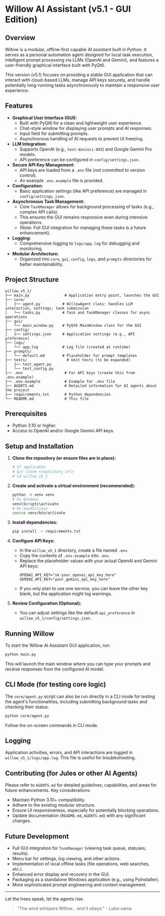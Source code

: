 # Willow AI Assistant (v5.1 - GUI Edition)

## Overview

Willow is a modular, offline-first capable AI assistant built in Python. It serves as a personal automation agent designed for local task execution, intelligent prompt processing via LLMs (OpenAI and Gemini), and features a user-friendly graphical interface built with PyQt6.

This version (v5.1) focuses on providing a stable GUI application that can interact with cloud-based LLMs, manage API keys securely, and handle potentially long-running tasks asynchronously to maintain a responsive user experience.

## Features

-   **Graphical User Interface (GUI):**
    -   Built with PyQt6 for a clean and lightweight user experience.
    -   Chat-style window for displaying user prompts and AI responses.
    -   Input field for submitting prompts.
    -   Asynchronous handling of AI requests to prevent UI freezing.
-   **LLM Integration:**
    -   Supports OpenAI (e.g., `text-davinci-003`) and Google Gemini Pro models.
    -   API preference can be configured in `config/settings.json`.
-   **Secure API Key Management:**
    -   API keys are loaded from a `.env` file (not committed to version control).
    -   An example `.env.example` file is provided.
-   **Configuration:**
    -   Basic application settings (like API preference) are managed in `config/settings.json`.
-   **Asynchronous Task Management:**
    -   Core `TaskManager` allows for background processing of tasks (e.g., complex API calls).
    -   This ensures the GUI remains responsive even during intensive operations.
    -   (Note: Full GUI integration for managing these tasks is a future enhancement).
-   **Logging:**
    -   Comprehensive logging to `logs/app.log` for debugging and monitoring.
-   **Modular Architecture:**
    -   Organized into `core`, `gui`, `config`, `logs`, and `prompts` directories for better maintainability.

## Project Structure

```
willow_v5_1/
├── main.py                # Application entry point, launches the GUI
├── core/
│   ├── agent.py          # WillowAgent class: handles LLM interaction, settings, task submission
│   └── tasks.py          # Task and TaskManager classes for async operations
├── gui/
│   └── main_window.py    # PyQt6 MainWindow class for the GUI
├── config/
│   ├── settings.json     # Application settings (e.g., API preference)
├── logs/
│   └── app.log           # Log file (created at runtime)
├── prompts/
│   └── default.md        # Placeholder for prompt templates
├── tests/                  # Unit tests (to be expanded)
│   ├── test_agent.py
│   └── test_config.py
├── .env                   # For API keys (create this from .env.example)
├── .env.example           # Example for .env file
├── AGENTS.md              # Detailed information for AI agents about the project
├── requirements.txt       # Python dependencies
└── README.md              # This file
```

## Prerequisites

-   Python 3.10 or higher.
-   Access to OpenAI and/or Google Gemini API keys.

## Setup and Installation

1.  **Clone the repository (or ensure files are in place):**
    ```bash
    # If applicable
    # git clone <repository_url>
    # cd willow_v5_1
    ```

2.  **Create and activate a virtual environment (recommended):**
    ```bash
    python -m venv venv
    # On Windows
    venv\Scripts\activate
    # On macOS/Linux
    source venv/bin/activate
    ```

3.  **Install dependencies:**
    ```bash
    pip install -r requirements.txt
    ```

4.  **Configure API Keys:**
    -   In the `willow_v5_1` directory, create a file named `.env`.
    -   Copy the contents of `.env.example` into `.env`.
    -   Replace the placeholder values with your actual OpenAI and Gemini API keys:
        ```env
        OPENAI_API_KEY="sk-your_openai_api_key_here"
        GEMINI_API_KEY="your_gemini_api_key_here"
        ```
    -   If you only plan to use one service, you can leave the other key blank, but the application might log warnings.

5.  **Review Configuration (Optional):**
    -   You can adjust settings like the default `api_preference` in `willow_v5_1/config/settings.json`.

## Running Willow

To start the Willow AI Assistant GUI application, run:

```bash
python main.py
```

This will launch the main window where you can type your prompts and receive responses from the configured AI model.

## CLI Mode (for testing core logic)

The `core/agent.py` script can also be run directly in a CLI mode for testing the agent's functionalities, including submitting background tasks and checking their status:

```bash
python core/agent.py
```
Follow the on-screen commands in CLI mode.

## Logging

Application activities, errors, and API interactions are logged in `willow_v5_1/logs/app.log`. This file is useful for troubleshooting.

## Contributing (for Jules or other AI Agents)

Please refer to `AGENTS.md` for detailed guidelines, capabilities, and areas for future enhancements. Key considerations:
-   Maintain Python 3.10+ compatibility.
-   Adhere to the existing modular structure.
-   Ensure UI responsiveness, especially for potentially blocking operations.
-   Update documentation (`README.md`, `AGENTS.md`) with any significant changes.

## Future Development

-   Full GUI integration for `TaskManager` (viewing task queue, statuses, results).
-   Menu bar for settings, log viewing, and other actions.
-   Implementation of local offline tasks (file operations, web searches, etc.).
-   Enhanced error display and recovery in the GUI.
-   Packaging as a standalone Windows application (e.g., using PyInstaller).
-   More sophisticated prompt engineering and context management.

---

Let the trees speak, let the agents rise.
> "The wind whispers Willow... and it obeys." - Luka-sama
